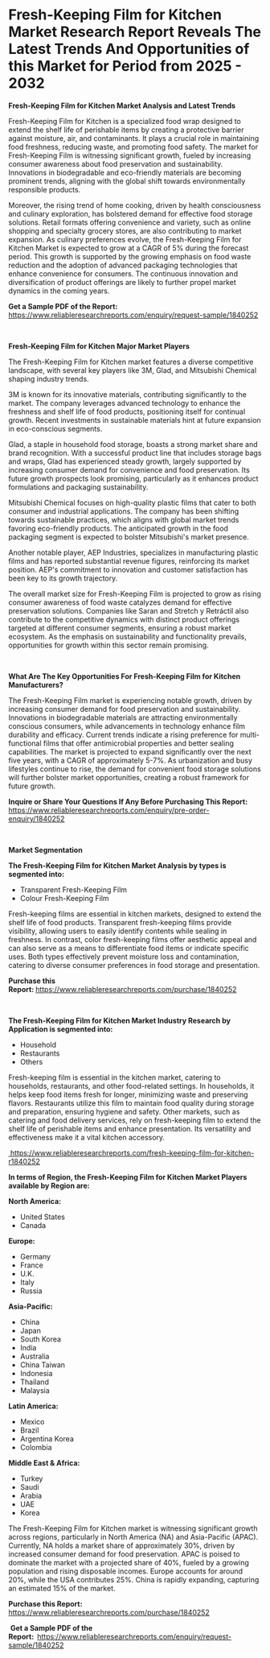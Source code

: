 <p><h1>Fresh-Keeping Film for Kitchen Market Research Report Reveals The Latest Trends And Opportunities of this Market for Period from 2025 - 2032</h1></p><p><strong>Fresh-Keeping Film for Kitchen Market Analysis and Latest Trends</strong></p>
<p><p>Fresh-Keeping Film for Kitchen is a specialized food wrap designed to extend the shelf life of perishable items by creating a protective barrier against moisture, air, and contaminants. It plays a crucial role in maintaining food freshness, reducing waste, and promoting food safety. The market for Fresh-Keeping Film is witnessing significant growth, fueled by increasing consumer awareness about food preservation and sustainability. Innovations in biodegradable and eco-friendly materials are becoming prominent trends, aligning with the global shift towards environmentally responsible products.</p><p>Moreover, the rising trend of home cooking, driven by health consciousness and culinary exploration, has bolstered demand for effective food storage solutions. Retail formats offering convenience and variety, such as online shopping and specialty grocery stores, are also contributing to market expansion. As culinary preferences evolve, the Fresh-Keeping Film for Kitchen Market is expected to grow at a CAGR of 5% during the forecast period. This growth is supported by the growing emphasis on food waste reduction and the adoption of advanced packaging technologies that enhance convenience for consumers. The continuous innovation and diversification of product offerings are likely to further propel market dynamics in the coming years.</p></p>
<p><strong>Get a Sample PDF of the Report:&nbsp;</strong> <a href="https://www.reliableresearchreports.com/enquiry/request-sample/1840252?utm_campaign=3132&utm_medium=2&utm_source=Github&utm_content=ia&utm_term=19042025&utm_id=fresh-keeping-film-for-kitchen">https://www.reliableresearchreports.com/enquiry/request-sample/1840252</a></p>
<p>&nbsp;</p>
<p><strong>Fresh-Keeping Film for Kitchen Major Market Players</strong></p>
<p><p>The Fresh-Keeping Film for Kitchen market features a diverse competitive landscape, with several key players like 3M, Glad, and Mitsubishi Chemical shaping industry trends. </p><p>3M is known for its innovative materials, contributing significantly to the market. The company leverages advanced technology to enhance the freshness and shelf life of food products, positioning itself for continual growth. Recent investments in sustainable materials hint at future expansion in eco-conscious segments.</p><p>Glad, a staple in household food storage, boasts a strong market share and brand recognition. With a successful product line that includes storage bags and wraps, Glad has experienced steady growth, largely supported by increasing consumer demand for convenience and food preservation. Its future growth prospects look promising, particularly as it enhances product formulations and packaging sustainability.</p><p>Mitsubishi Chemical focuses on high-quality plastic films that cater to both consumer and industrial applications. The company has been shifting towards sustainable practices, which aligns with global market trends favoring eco-friendly products. The anticipated growth in the food packaging segment is expected to bolster Mitsubishi's market presence.</p><p>Another notable player, AEP Industries, specializes in manufacturing plastic films and has reported substantial revenue figures, reinforcing its market position. AEP's commitment to innovation and customer satisfaction has been key to its growth trajectory.</p><p>The overall market size for Fresh-Keeping Film is projected to grow as rising consumer awareness of food waste catalyzes demand for effective preservation solutions. Companies like Saran and Stretch y Retráctil also contribute to the competitive dynamics with distinct product offerings targeted at different consumer segments, ensuring a robust market ecosystem. As the emphasis on sustainability and functionality prevails, opportunities for growth within this sector remain promising.</p></p>
<p>&nbsp;</p>
<p><strong>What Are The Key Opportunities For Fresh-Keeping Film for Kitchen Manufacturers?</strong></p>
<p><p>The Fresh-Keeping Film market is experiencing notable growth, driven by increasing consumer demand for food preservation and sustainability. Innovations in biodegradable materials are attracting environmentally conscious consumers, while advancements in technology enhance film durability and efficacy. Current trends indicate a rising preference for multi-functional films that offer antimicrobial properties and better sealing capabilities. The market is projected to expand significantly over the next five years, with a CAGR of approximately 5-7%. As urbanization and busy lifestyles continue to rise, the demand for convenient food storage solutions will further bolster market opportunities, creating a robust framework for future growth.</p></p>
<p><strong>Inquire or Share Your Questions If Any Before Purchasing This Report:</strong> <a href="https://www.reliableresearchreports.com/enquiry/pre-order-enquiry/1840252?utm_campaign=3132&utm_medium=2&utm_source=Github&utm_content=ia&utm_term=19042025&utm_id=fresh-keeping-film-for-kitchen">https://www.reliableresearchreports.com/enquiry/pre-order-enquiry/1840252</a></p>
<p>&nbsp;</p>
<p><strong>Market Segmentation</strong></p>
<p><strong>The Fresh-Keeping Film for Kitchen Market Analysis by types is segmented into:</strong></p>
<p><ul><li>Transparent Fresh-Keeping Film</li><li>Colour Fresh-Keeping Film</li></ul></p>
<p><p>Fresh-keeping films are essential in kitchen markets, designed to extend the shelf life of food products. Transparent fresh-keeping films provide visibility, allowing users to easily identify contents while sealing in freshness. In contrast, color fresh-keeping films offer aesthetic appeal and can also serve as a means to differentiate food items or indicate specific uses. Both types effectively prevent moisture loss and contamination, catering to diverse consumer preferences in food storage and presentation.</p></p>
<p><strong>Purchase this Report:&nbsp;</strong><a href="https://www.reliableresearchreports.com/purchase/1840252?utm_campaign=3132&utm_medium=2&utm_source=Github&utm_content=ia&utm_term=19042025&utm_id=fresh-keeping-film-for-kitchen">https://www.reliableresearchreports.com/purchase/1840252</a></p>
<p>&nbsp;</p>
<p><strong>The Fresh-Keeping Film for Kitchen Market Industry Research by Application is segmented into:</strong></p>
<p><ul><li>Household</li><li>Restaurants</li><li>Others</li></ul></p>
<p><p>Fresh-keeping film is essential in the kitchen market, catering to households, restaurants, and other food-related settings. In households, it helps keep food items fresh for longer, minimizing waste and preserving flavors. Restaurants utilize this film to maintain food quality during storage and preparation, ensuring hygiene and safety. Other markets, such as catering and food delivery services, rely on fresh-keeping film to extend the shelf life of perishable items and enhance presentation. Its versatility and effectiveness make it a vital kitchen accessory.</p></p>
<p><a href="https://www.reliableresearchreports.com/fresh-keeping-film-for-kitchen-r1840252?utm_campaign=3132&utm_medium=2&utm_source=Github&utm_content=ia&utm_term=19042025&utm_id=fresh-keeping-film-for-kitchen">&nbsp;https://www.reliableresearchreports.com/fresh-keeping-film-for-kitchen-r1840252</a></p>
<p><strong>In terms of Region, the Fresh-Keeping Film for Kitchen Market Players available by Region are:</strong></p>
<p>
    <p> <strong> North America: </strong>
        <ul>
            <li>United States</li>
            <li>Canada</li>
        </ul>
        </p> 
    <p> <strong> Europe: </strong>
        <ul>
            <li>Germany</li>
            <li>France</li>
            <li>U.K.</li>
            <li>Italy</li>
            <li>Russia</li>
        </ul>
        </p> 
    <p> <strong> Asia-Pacific: </strong>
        <ul>
            <li>China</li>
            <li>Japan</li>
            <li>South Korea</li>
            <li>India</li>
            <li>Australia</li>
            <li>China Taiwan</li>
            <li>Indonesia</li>
            <li>Thailand</li>
            <li>Malaysia</li>
        </ul>
        </p> 
    <p> <strong> Latin America: </strong>
        <ul>
            <li>Mexico</li>
            <li>Brazil</li>
            <li>Argentina Korea</li>
            <li>Colombia</li>
        </ul>
        </p> 
    <p> <strong> Middle East & Africa: </strong>
        <ul>
            <li>Turkey</li>
            <li>Saudi</li>
            <li>Arabia</li>
            <li>UAE</li>
            <li>Korea</li>
        </ul>
    </p>
    </p>
<p><p>The Fresh-Keeping Film for Kitchen market is witnessing significant growth across regions, particularly in North America (NA) and Asia-Pacific (APAC). Currently, NA holds a market share of approximately 30%, driven by increased consumer demand for food preservation. APAC is poised to dominate the market with a projected share of 40%, fueled by a growing population and rising disposable incomes. Europe accounts for around 20%, while the USA contributes 25%. China is rapidly expanding, capturing an estimated 15% of the market.</p></p>
<p><strong>Purchase this Report: </strong><a href="https://www.reliableresearchreports.com/purchase/1840252?utm_campaign=3132&utm_medium=2&utm_source=Github&utm_content=ia&utm_term=19042025&utm_id=fresh-keeping-film-for-kitchen">https://www.reliableresearchreports.com/purchase/1840252</a></p>
<p>&nbsp;<strong>Get a Sample PDF of the Report:&nbsp;&nbsp;</strong><a href="https://www.reliableresearchreports.com/enquiry/request-sample/1840252?utm_campaign=3132&utm_medium=2&utm_source=Github&utm_content=ia&utm_term=19042025&utm_id=fresh-keeping-film-for-kitchen">https://www.reliableresearchreports.com/enquiry/request-sample/1840252</a></p>
<p><strong></strong></p>
<p><p></p><p></p><p></p></p>